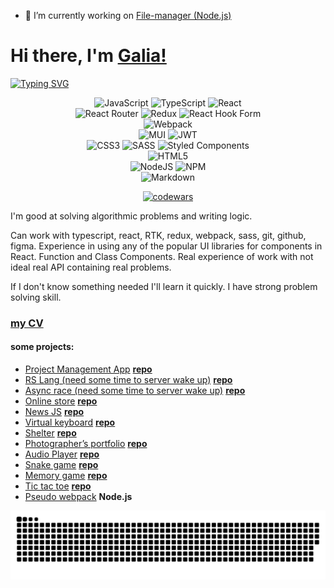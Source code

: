 - 🔭 I’m currently working on [File-manager (Node.js)](https://github.com/LilithPrimary/file-manager)

<h1>Hi there, I'm <a href="https://daniilshat.ru/" target="_blank">Galia!</a></h1>

[![Typing SVG](https://readme-typing-svg.herokuapp.com?color=%2336BCF7&lines=Front-end+developer)](https://git.io/typing-svg)

<div align="center">
  
![JavaScript](https://img.shields.io/badge/javascript-%23323330.svg?style=for-the-badge&logo=javascript&logoColor=%23F7DF1E)
![TypeScript](https://img.shields.io/badge/typescript-%23007ACC.svg?style=for-the-badge&logo=typescript&logoColor=white)
![React](https://img.shields.io/badge/react-%2320232a.svg?style=for-the-badge&logo=react&logoColor=%2361DAFB)  
![React Router](https://img.shields.io/badge/React_Router-CA4245?style=for-the-badge&logo=react-router&logoColor=white)
![Redux](https://img.shields.io/badge/redux-%23593d88.svg?style=for-the-badge&logo=redux&logoColor=white)
![React Hook Form](https://img.shields.io/badge/React%20Hook%20Form-%23EC5990.svg?style=for-the-badge&logo=reacthookform&logoColor=white)  
![Webpack](https://img.shields.io/badge/webpack-%238DD6F9.svg?style=for-the-badge&logo=webpack&logoColor=black)  
![MUI](https://img.shields.io/badge/MUI-%230081CB.svg?style=for-the-badge&logo=mui&logoColor=white)
![JWT](https://img.shields.io/badge/JWT-black?style=for-the-badge&logo=JSON%20web%20tokens)  
![CSS3](https://img.shields.io/badge/css3-%231572B6.svg?style=for-the-badge&logo=css3&logoColor=white)
![SASS](https://img.shields.io/badge/SASS-hotpink.svg?style=for-the-badge&logo=SASS&logoColor=white)
![Styled Components](https://img.shields.io/badge/styled--components-DB7093?style=for-the-badge&logo=styled-components&logoColor=white)  
![HTML5](https://img.shields.io/badge/html5-%23E34F26.svg?style=for-the-badge&logo=html5&logoColor=white)  
![NodeJS](https://img.shields.io/badge/node.js-6DA55F?style=for-the-badge&logo=node.js&logoColor=white)
![NPM](https://img.shields.io/badge/NPM-%23000000.svg?style=for-the-badge&logo=npm&logoColor=white)  
![Markdown](https://img.shields.io/badge/markdown-%23000000.svg?style=for-the-badge&logo=markdown&logoColor=white)
  
[![codewars](https://www.codewars.com/users/LilithPrimary/badges/micro)](https://www.codewars.com/users/LilithPrimary)
  
</div>
  
  I'm good at solving algorithmic problems and writing logic.
  
  Can work with typescript, react, RTK, redux, webpack, sass, git, github, figma. Experience in using any of the popular UI libraries for components in React. Function  and Class Components. Real experience of work with not ideal real API containing real problems.
  
  If I don't know something needed I'll learn it quickly. I have strong problem solving skill.
 
 ### [my CV](https://drive.google.com/file/d/1vL0D6-tdta2Bc0B5_YbaDBeohCk8-Sh5/view?usp=share_link)
 
 #### some projects:
 - [Project Management App](https://gleeful-arithmetic-daffb3.netlify.app/#/) [**repo**](https://github.com/RSS-React-2022Q3-Team-27/project-management-app)
 - [RS Lang (need some time to server wake up)](https://rslang-greg-front-end.netlify.app/) [**repo**](https://github.com/greg-front-end/rslang)
 - [Async race (need some time to server wake up)](https://lilithprimary.github.io/rss-stage1-2-tasks/async-race/) [**repo**](https://github.com/LilithPrimary/rss-stage1-2-tasks/tree/async-race)
 - [Online store](https://lilithprimary.github.io/rss-stage1-2-tasks/online-store/) [**repo**](https://github.com/LilithPrimary/rss-stage1-2-tasks/tree/online-store)
 - [News JS](https://lilithprimary.github.io/rss-stage1-2-tasks/news-JS/) [**repo**](https://github.com/LilithPrimary/rss-stage1-2-tasks/tree/news-JS)
 - [Virtual keyboard](https://lilithprimary.github.io/virtual-keyboard/dist/) [**repo**](https://github.com/LilithPrimary/rss-stage1-2-tasks/tree/news-JS)
 - [Shelter](https://rolling-scopes-school.github.io/lilithprimary-JSFE2022Q1/shelter/pages/main/) [**repo**](https://github.com/LilithPrimary/rss-stage1-2-tasks/tree/gh-pages/shelter)
 - [Photographer’s portfolio](https://lilithprimary.github.io/rsschool0/portfolio/) [**repo**](https://github.com/LilithPrimary/rsschool0/tree/portfolio)
 - [Audio Player](https://lilithprimary.github.io/rsschool0/audio-player/) [**repo**](https://github.com/LilithPrimary/rsschool0/tree/audio-player)
 - [Snake game](https://lilithprimary.github.io/rsschool0/snake/) [**repo**](https://github.com/LilithPrimary/rsschool0/tree/snake)
 - [Memory game](https://lilithprimary.github.io/rsschool0/memory-game/) [**repo**](https://github.com/LilithPrimary/rsschool0/tree/memory-game)
 - [Tic tac toe](https://lilithprimary.github.io/rsschool0/tic-tac-toe/) [**repo**](https://github.com/LilithPrimary/rsschool0/tree/tic-tac-toe)
 - [Pseudo webpack](https://github.com/LilithPrimary/HTML-builder/tree/main/06-build-page) **Node.js**  

![snake](https://github.com/LilithPrimary/LilithPrimary/blob/output/github-contribution-grid-snake.svg)
